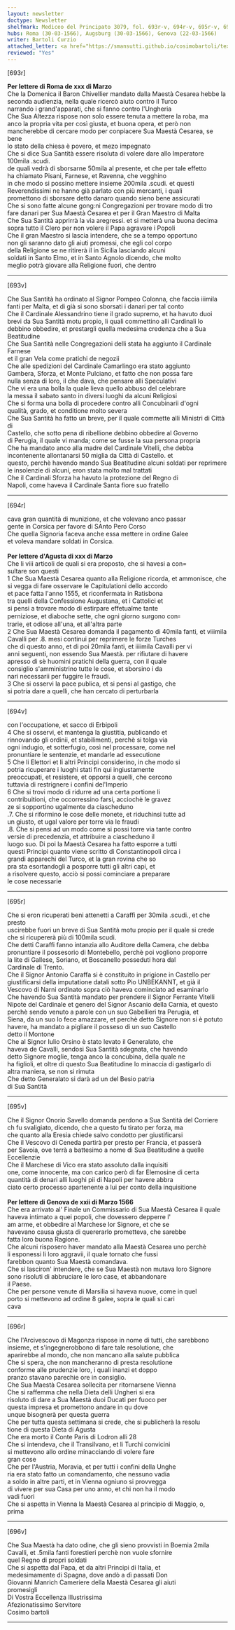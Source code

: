 ```yaml
---
layout: newsletter
doctype: Newsletter
shelfmark: Mediceo del Principato 3079, fol. 693r-v, 694r-v, 695r-v, 696r-v
hubs: Roma (30-03-1566), Augsburg (30-03-1566), Genova (22-03-1566)
writer: Bartoli Curzio
attached_letter: <a href="https://smansutti.github.io/cosimobartoli/texts/2978_021/">2978_021</a>
reviewed: "Yes"
---
```


[693r]  
  
  
<strong>Per lettere di Roma de xxx di Marzo</strong>  
Che la Domenica il Baron Chivellier mandato dalla Maestà Cesarea hebbe la  
seconda audienzia, nella quale ricercò aiuto contro il Turco  
narrando i grand'apparati, che si fanno contro l'Ungheria  
Che Sua Altezza rispose non solo essere tenuta a mettere la roba, ma  
anco la propria vita per così giusta, et buona opera, et però non  
mancherebbe di cercare modo per conpiacere Sua Maestà Cesarea, se bene  
lo stato della chiesa è povero, et mezo impegnato  
Che si dice Sua Santità essere risoluta di volere dare allo Imperatore 100mila .scudi.  
de quali vedrà di sborsarne 50mila al presente, et che per tale effetto  
ha chiamato Pisani, Farnese, et Ravenna, che vegghino  
in che modo si possino mettere insieme 200mila .scudi. et questi  
Reverendissimi ne hanno già parlato con più mercanti, i quali  
promettono di sborsare detto danaro quando sieno bene assicurati  
Che si sono fatte alcune gong:ni Congregazioni per trovare modo di tro  
fare danari per Sua Maestà Cesarea et per il Gran Maestro di Malta  
Che Sua Santità apprirrà la via aregressi. et si metterà una buona decima  
sopra tutto il Clero per non volere il Papa agravare i Popoli  
Che il gran Maestro si lascia intendere, che se a tempo opportuno  
non gli saranno dato gli aiuti promessi, che egli col corpo  
della Religione se ne ritirerà il in Sicilia lasciando alcuni  
soldati in Santo Elmo, et in Santo Agnolo dicendo, che molto  
meglio potrà giovare alla Religione fuori, che dentro  
  
---  

[693v]  
  
  
Che Sua Santità ha ordinato al Signor Pompeo Colonna, che faccia iiimila  
fanti per Malta, et di già si sono sborsati i danari per tal conto  
Che il Cardinale Alessandrino tiene il grado supremo, et ha havuto duoi  
brevi da Sua Santità motu propio, li quali commettino alli Cardinali lo  
debbino obbedire, et prestargli quella medesima credenza che a Sua Beatitudine  
Che Sua Santità nelle Congregazioni delli stata ha aggiunto il Cardinale Farnese  
et il gran Vela come pratichi de negozii  
Che alle spedizioni del Cardinale Camarlingo era stato aggiunto  
Gambera, Sforza, et Monte Pulciano, et fatto che non possa fare  
nulla senza di loro, il che dava, che pensare alli Speculativi  
Che vi era una bolla la quale lieva quello abbuso del celebrare  
la messa il sabato santo in diversi luoghi da alcuni Religiosi  
Che si forma una bolla di procedere contro alli Concubinarii d'ogni  
qualità, grado, et conditione molto severa  
Che Sua Santità ha fatto un breve, per il quale commette alli Ministri di Città di  
Castello, che sotto pena di ribellione debbino obbedire al Governo  
di Perugia, il quale vi manda; come se fusse la sua persona propria  
Che ha mandato anco alla madre del Cardinale Vitelli, che debba  
incontenente allontanarsi 50 miglia da Città di Castello. et  
questo, perchè havendo mando Sua Beatitudine alcuni soldati per reprimere  
le insolenzie di alcuni, eron stata molto mal trattati  
Che il Cardinali Sforza ha havuto la protezione del Regno di  
Napoli, come haveva il Cardinale Santa fiore suo fratello  
  
---  

[694r]  
  
  
cava gran quantità di munizione, et che volevano anco passar  
gente in Corsica per favore di SAnto Pero Corso  
Che quella Signoria faceva anche essa mettere in ordine Galee  
et voleva mandare soldati in Corsica.  
<br/><strong>Per lettere d'Agusta di xxx di Marzo</strong>  
Che li viii articoli de quali si era proposto, che si havesi a con=  
sultare son questi  
1 Che Sua Maestà Cesarea quanto alla Religione ricorda, et ammonisce, che  
si vegga di fare osservare le Capitulationi dello accordo  
et pace fatta l'anno 1555, et riconfermata in Ratisbona  
tra quelli della Confessione Augustana, et i Cattolici et  
si pensi a trovare modo di estirpare effetualme tante  
perniziose, et diaboche sette, che ogni giorno surgono con꞊  
trarie, et odiose all'una, et all'altra parte  
2 Che Sua Maestà Cesarea domanda il pagamento di 40mila fanti, et viiimila  
Cavalli per .8. mesi continui per reprimere le forze Turches  
che di questo anno, et di poi 20mila fanti, et iiiimila Cavalli per vi  
anni seguenti, non essendo Sua Maestà. per rifiutare di havere  
apresso di sè huomini pratichi della guerra, con il quale  
consiglio s'amministrino tutte le cose, et sborsino i da  
nari necessarii per fuggire le fraudi.  
3 Che si osservi la pace publica, et si pensi al gastigo, che  
si potria dare a quelli, che han cercato di perturbarla  
  
---  

[694v]  
  
  
con l'occupatione, et sacco di Erbipoli  
4 Che si osservi, et mantenga la giustitia, publicando et  
rinnovando gli ordinii, et stabilimenti, perchè si tolga via   
ogni indugio, et sotterfugio, così nel processare, come nel  
pronuntiare le sentenzie, et mandarle ad essecutione  
5 Che li Elettori et li altri Principi considerino, in che modo si  
potria ricuperare i luoghi stati fin qui ingiustamente  
preoccupati, et resistere, et opporsi a quelli, che cercono  
tuttavia di restrignere i confini del'Imperio  
6 Che si trovi modo di ridurre ad una certa portione li  
contribuitioni, che occorressino farsi, acciochè le gravez  
ze si sopportino ugalmente da ciascheduno  
.7. Che si riformino le cose delle monete, et riduchinsi tutte ad  
un giusto, et ugal valore per torre via le fraudi  
.8. Che si pensi ad un modo come si possi torre via tante contro  
versie di precedenzia, et attribuire a ciascheduno il  
luogo suo. Di poi la Maestà Cesarea ha fatto esporre a tutti  
questi Principi quanto viene scritto di Constantinopoli circa i  
grandi apparechi del Turco, et la gran rovina che so  
pra sta esortandogli a posporre tutti gli altri capi, et  
a risolvere questo, acciò si possi cominciare a preparare  
le cose necessarie  
  
---  

[695r]  
  
  
Che si eron ricuperati beni attenetti a Caraffi per 30mila  .scudi., et che presto  
uscirebbe fuori un breve di Sua Santità motu propio per il quale si crede  
che si ricupererà più di 100mila scudi.  
Che detti Caraffi fanno intanzia allo Auditore della Camera, che debba  
pronuntiare il possesorio di Montebello, perchè poi vogliono proporre  
la lite di Gallese, Soriano, et Boscanello posseduti hora dal  
Cardinale di Trento.  
Che il Signor Antonio Caraffa si è constituito in prigione in Castello per  
giustificarsi della imputatione datali sotto Pio UNBEKANNT, et già il  
Vescovo di Narni ordinato sopra ciò haveva cominciato ad esaminarlo  
Che havendo Sua Santità mandato per prendere il Signor Ferrante Vitelli  
Nipote del Cardinale et genero del Signor Ascanio della Carnia, et questo  
perchè sendo venuto a parole con un suo Gabellieri tra Perugia, et  
Siena, da un suo lo fece amazzare, et perchè detto Signore non si è potuto  
havere, ha mandato a pigliare il posseso di un suo Castello  
detto il Montone  
Che al Signor Iulio Orsino è stato levato il Generalato, che  
haveva de Cavalli, sendosi Sua Santità sdegnata, che havendo  
detto Signore moglie, tenga anco la concubina, della quale ne  
ha figlioli, et oltre di questo Sua Beatitudine lo minaccia di gastigarlo di  
altra maniera, se non si rimuta  
Che detto Generalato si darà ad un del Besio patria  
di Sua Santità  
  
---  

[695v]  
  
  
Che il Signor Onorio Savello domanda perdono a Sua Santità del Corriere  
ch fu svaligiato, dicendo, che a questo fu tirato per forza, ma  
che quanto alla Eresia chiede salvo condotto per giustificarsi  
Che il Vescovo di Ceneda partirà per presto per Francia, et passerà  
per Savoia, ove terrà a battesimo a nome di Sua Beatitudine a quelle Eccellenzie  
Che il Marchese di Vico era stato assoluto dalla inquisiti  
one, come innocente, ma con carico però di far Elemosine di certa  
quantità di denari alli luoghi pii di Napoli per havere abbra  
ciato certo processo apartenente a lui per conto della inquisitione  
<br/><strong>Per lettere di Genova de xxii di Marzo 1566</strong>  
Che era arrivato al' Finale un Commissario di Sua Maestà Cesarea il quale  
haveva intimato a quei popoli, che dovessero depperre l'  
am arme, et obbedire al Marchese lor Signore, et che se  
havevano causa giusta di quererarlo prometteva, che sarebbe  
fatta loro buona Ragione.  
Che alcuni risposero haver mandato alla Maestà Cesarea uno perchè  
li esponessi li loro aggravii, il quale tornato che fussi  
farebbon quanto Sua Maestà comandava.  
Che si lasciron' intendere, che se Sua Maestà non mutava loro Signore  
sono risoluti di abbruciare le loro case, et abbandonare  
il Paese.  
Che per persone venute di Marsilia si haveva nuove, come in quel  
porto si mettevono ad ordine 8 galee, sopra le quali si cari  
cava  
  
---  

[696r]  
  
  
Che l'Arcivescovo di Magonza rispose in nome di tutti, che sarebbono  
insieme, et s'ingegnerobbono di fare tale resolutione, che  
aparirebbe al mondo, che non mancano alla salute pubblica  
Che si spera, che non mancheranno di presta resolutione  
conforme alle prudenzie loro, i quali inanzi et doppo  
pranzo stavano parechie ore in consiglio.  
Che Sua Maestà Cesarea sollecita per ritornarsene Vienna  
Che si raffemma che nella Dieta delli Ungheri si era  
risoluto di dare a Sua Maestà duoi Ducati per fuoco per  
questa impresa et promettono andare in qu dove  
unque bisognerà per questa guerra  
Che per tutta questa settimana si crede, che si publicherà la resolu  
tione di questa Dieta di Agusta  
Che era morto il Conte Paris di Lodron alli 28  
Che si intendeva, che il Transilvano, et li Turchi convicini  
si mettevono allo ordine minacciando di volere fare  
gran cose  
Che per l'Austria, Moravia, et per tutti i confini della Unghe  
ria era stato fatto un comandamento, che nessuno vadia  
a soldo in altre parti, et in Vienna ogniuno si provvegga  
di vivere per sua Casa per uno anno, et chi non ha il modo  
vadi fuori  
Che si aspetta in Vienna la Maestà Cesarea al principio di Maggio, o,  
prima  
  
---  

[696v]  
  
  
Che Sua Maestà ha dato odine, che gli sieno provvisti in Boemia 2mila  
Cavalli, et .5mila fanti forestieri perchè non vuole sfornire  
quel Regno di propri soldati  
Che si aspetta dal Papa, et da altri Principi di Italia, et  
medesimamente di Spagna, dove andò a dì passati Don  
Giovanni Manrich Cameriere della Maestà Cesarea gli aiuti  
promesigli  
Di Vostra Eccellenza Illustrissima  
Afezionatissimo Servitore  
Cosimo bartoli  
  
---  

